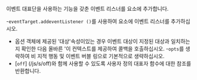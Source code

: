 이벤트 대표단을 사용하는 기능을 갖춘 이벤트 리스너를 요소에 추가합니다.

-`eventTarget.addeventListener ()`를 사용하여 요소에 이벤트 리스너를 추가하십시오.
- 옵션 객체에 제공된 '대상'속성이있는 경우 이벤트 대상이 지정된 대상과 일치하는지 확인한 다음 올바른 '이 컨텍스트를 제공하여 콜백을 호출하십시오.
-`opts`를 생략하여 비 지적 행동 및 이벤트 버블 링으로 기본적으로 생략하십시오.
- [`off`] (/js/s/off)와 함께 사용할 수 있도록 사용자 정의 대표자 함수에 대한 참조를 반환합니다.